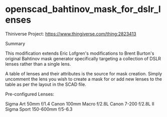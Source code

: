 # openscad_bahtinov_mask_for_dslr_lenses

Thiniverse Project: https://www.thingiverse.com/thing:2823413

Summary

This modification extends Eric Lofgren's modifications to Brent Burton's original Bahtinov mask generator specifically targeting a collection of DSLR lenses rather than a single lens.

A table of lenses and their attributes is the source for mask creation. Simply uncomment the lens you wish to create a mask for or add new lenses to the table as per the layout in the SCAD file.

Pre-configured Lenses:

Sigma Art 50mm f/1.4
Canon 100mm Macro f/2.8L
Canon 7-200 f/2.8L II
Sigma Sport 150-600mm f/5-6.3
